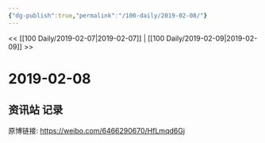 ```yaml
---
{"dg-publish":true,"permalink":"/100-daily/2019-02-08/"}
---
```



<< [[100 Daily/2019-02-07\|2019-02-07]] | [[100 Daily/2019-02-09\|2019-02-09]] >>
# 2019-02-08

## 资讯站 记录

原博链接: https://weibo.com/6466290670/HfLmqd6Gj

